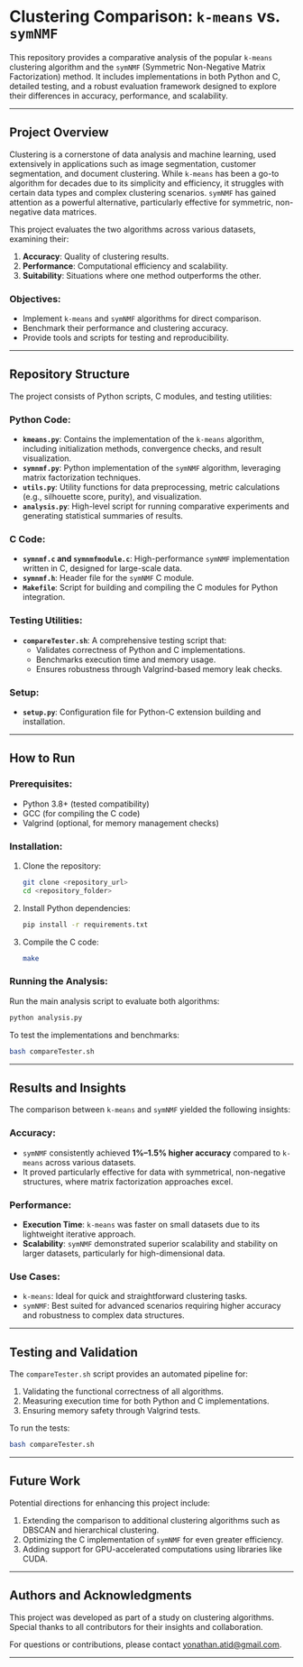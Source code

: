 # Clustering Comparison: `k-means` vs. `symNMF`

This repository provides a comparative analysis of the popular `k-means` clustering algorithm and the `symNMF` (Symmetric Non-Negative Matrix Factorization) method. It includes implementations in both Python and C, detailed testing, and a robust evaluation framework designed to explore their differences in accuracy, performance, and scalability.

---

## Project Overview

Clustering is a cornerstone of data analysis and machine learning, used extensively in applications such as image segmentation, customer segmentation, and document clustering. While `k-means` has been a go-to algorithm for decades due to its simplicity and efficiency, it struggles with certain data types and complex clustering scenarios. `symNMF` has gained attention as a powerful alternative, particularly effective for symmetric, non-negative data matrices.

This project evaluates the two algorithms across various datasets, examining their:
1. **Accuracy**: Quality of clustering results.
2. **Performance**: Computational efficiency and scalability.
3. **Suitability**: Situations where one method outperforms the other.

### Objectives:
- Implement `k-means` and `symNMF` algorithms for direct comparison.
- Benchmark their performance and clustering accuracy.
- Provide tools and scripts for testing and reproducibility.

---

## Repository Structure

The project consists of Python scripts, C modules, and testing utilities:

### Python Code:
- **`kmeans.py`**: Contains the implementation of the `k-means` algorithm, including initialization methods, convergence checks, and result visualization.
- **`symnmf.py`**: Python implementation of the `symNMF` algorithm, leveraging matrix factorization techniques.
- **`utils.py`**: Utility functions for data preprocessing, metric calculations (e.g., silhouette score, purity), and visualization.
- **`analysis.py`**: High-level script for running comparative experiments and generating statistical summaries of results.

### C Code:
- **`symnmf.c` and `symnmfmodule.c`**: High-performance `symNMF` implementation written in C, designed for large-scale data.
- **`symnmf.h`**: Header file for the `symNMF` C module.
- **`Makefile`**: Script for building and compiling the C modules for Python integration.

### Testing Utilities:
- **`compareTester.sh`**: A comprehensive testing script that:
  - Validates correctness of Python and C implementations.
  - Benchmarks execution time and memory usage.
  - Ensures robustness through Valgrind-based memory leak checks.

### Setup:
- **`setup.py`**: Configuration file for Python-C extension building and installation.

---

## How to Run

### Prerequisites:
- Python 3.8+ (tested compatibility)
- GCC (for compiling the C code)
- Valgrind (optional, for memory management checks)

### Installation:
1. Clone the repository:
   ```bash
   git clone <repository_url>
   cd <repository_folder>
   ```
2. Install Python dependencies:
   ```bash
   pip install -r requirements.txt
   ```
3. Compile the C code:
   ```bash
   make
   ```

### Running the Analysis:
Run the main analysis script to evaluate both algorithms:
```bash
python analysis.py
```

To test the implementations and benchmarks:
```bash
bash compareTester.sh
```

---

## Results and Insights

The comparison between `k-means` and `symNMF` yielded the following insights:

### Accuracy:
- `symNMF` consistently achieved **1%–1.5% higher accuracy** compared to `k-means` across various datasets.
- It proved particularly effective for data with symmetrical, non-negative structures, where matrix factorization approaches excel.

### Performance:
- **Execution Time**: `k-means` was faster on small datasets due to its lightweight iterative approach.
- **Scalability**: `symNMF` demonstrated superior scalability and stability on larger datasets, particularly for high-dimensional data.

### Use Cases:
- `k-means`: Ideal for quick and straightforward clustering tasks.
- `symNMF`: Best suited for advanced scenarios requiring higher accuracy and robustness to complex data structures.

---

## Testing and Validation

The `compareTester.sh` script provides an automated pipeline for:
1. Validating the functional correctness of all algorithms.
2. Measuring execution time for both Python and C implementations.
3. Ensuring memory safety through Valgrind tests.

To run the tests:
```bash
bash compareTester.sh
```

---

## Future Work

Potential directions for enhancing this project include:
1. Extending the comparison to additional clustering algorithms such as DBSCAN and hierarchical clustering.
2. Optimizing the C implementation of `symNMF` for even greater efficiency.
3. Adding support for GPU-accelerated computations using libraries like CUDA.

---

## Authors and Acknowledgments

This project was developed as part of a study on clustering algorithms. Special thanks to all contributors for their insights and collaboration.

For questions or contributions, please contact yonathan.atid@gmail.com.

---
